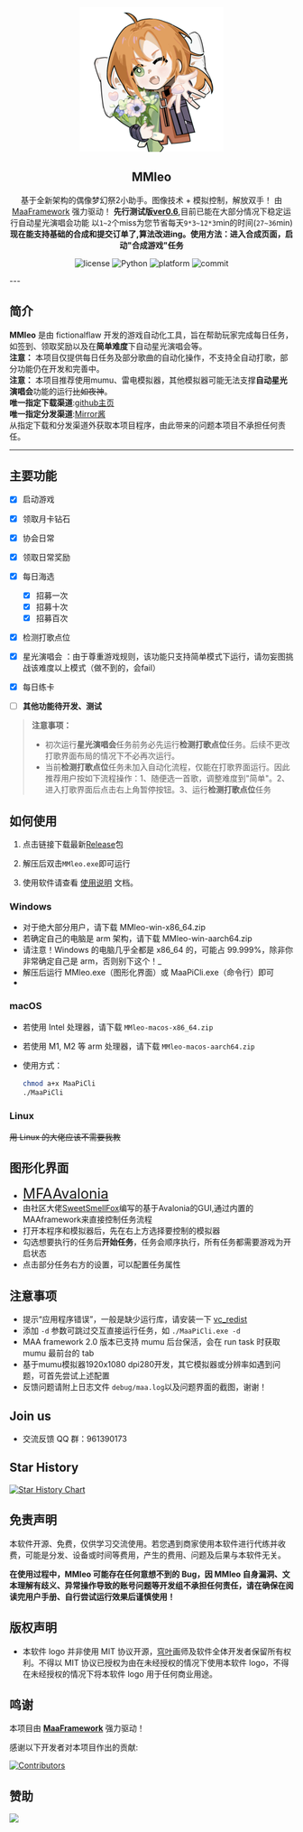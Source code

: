 <!-- markdownlint-disable MD033 MD041 -->

<div align="center">
  <img alt="LOGO" src="./logo.png" width="256" height="256" />

## MMleo
基于全新架构的偶像梦幻祭2小助手。图像技术 + 模拟控制，解放双手！
由 [MaaFramework](https://github.com/MaaXYZ/MaaFramework) 强力驱动！
**先行测试版<u>ver0.6</u>**,目前已能在大部分情况下稳定运行自动星光演唱会功能
以`1~2`个miss为您节省每天`9*3~12*3`min的时间(`27~36`min)
**现在能支持基础的合成和提交订单了,算法改进ing。使用方法：进入合成页面，启动"合成游戏"任务**
</div>
<p align="center">
  <img alt="license" src="https://img.shields.io/github/license/KhazixW2/MaaGumballs">
  <img alt="Python" src="https://img.shields.io/badge/Python-3776AB?logo=python&logoColor=white">
  <img alt="platform" src="https://img.shields.io/badge/platform-Windows-blueviolet">
  <img alt="commit" src="https://img.shields.io/github/commit-activity/m/fictionalflaw/MMleo">
</p>
---

## 简介

**MMleo** 是由 fictionalflaw 开发的游戏自动化工具，旨在帮助玩家完成每日任务，如签到、领取奖励以及在**简单难度**下自动星光演唱会等。  
**注意：** 本项目仅提供每日任务及部分歌曲的自动化操作，不支持全自动打歌，部分功能仍在开发和完善中。  
**注意：** 本项目推荐使用mumu、雷电模拟器，其他模拟器可能无法支撑**自动星光演唱会**功能的运行~~比如夜神~~。  
**唯一指定下载渠道**:[github主页](https://github.com/fictionalflaw/MMleo)  
**唯一指定分发渠道**:[Mirror酱](https://mirrorchyan.com/zh/projects?rid=MMleo)  
从指定下载和分发渠道外获取本项目程序，由此带来的问题本项目不承担任何责任。


---
 ## 主要功能

- [x] 启动游戏
- [x] 领取月卡钻石
- [x] 协会日常
- [x] 领取日常奖励
- [x] 每日海选
  - [x] 招募一次
  - [x] 招募十次
  - [x] 招募百次
- [x] 检测打歌点位
- [x] 星光演唱会
      ：由于尊重游戏规则，该功能只支持简单模式下运行，请勿妄图挑战该难度以上模式（做不到的，会fail）
- [x] 每日练卡

- [ ] **其他功能待开发、测试**
> **注意事项：**
> - 初次运行**星光演唱会**任务前务必先运行**检测打歌点位**任务。后续不更改打歌界面布局的情况下不必再次运行。
> - 当前**检测打歌点位**任务未加入自动化流程，仅能在打歌界面运行。因此推荐用户按如下流程操作：1、随便选一首歌，调整难度到"简单"。2、进入打歌界面后点击右上角暂停按钮。3、运行**检测打歌点位**任务
## 如何使用
1. 点击链接下载最新[Release](https://github.com/fictionalflaw/MMleo/releases)包

2. 解压后双击`MMleo.exe`即可运行

3. 使用软件请查看 [使用说明](./docs/zh_cn/使用说明.md) 文档。
   


### Windows

- 对于绝大部分用户，请下载 MMleo-win-x86_64.zip
- 若确定自己的电脑是 arm 架构，请下载 MMleo-win-aarch64.zip
- 请注意！Windows 的电脑几乎全都是 x86_64 的，可能占 99.999%，除非你非常确定自己是 arm，否则别下这个！_
- 解压后运行 MMleo.exe（图形化界面）或 MaaPiCli.exe（命令行）即可
- 
### macOS

- 若使用 Intel 处理器，请下载 `MMleo-macos-x86_64.zip`
- 若使用 M1, M2 等 arm 处理器，请下载 `MMleo-macos-aarch64.zip`
- 使用方式：

  ```bash
  chmod a+x MaaPiCli
  ./MaaPiCli
  ```
  
### Linux

~~用 Linux 的大佬应该不需要我教~~

## 图形化界面

- <span style="font-size:25px;">[MFAAvalonia](https://github.com/SweetSmellFox/MFAAvalonia/)</span>  
- 由社区大佬[SweetSmellFox](https://github.com/SweetSmellFox)编写的基于Avalonia的GUI,通过内置的MAAframework来直接控制任务流程  
- 打开本程序和模拟器后，先在右上方选择要控制的模拟器  
- 勾选想要执行的任务后**开始任务**，任务会顺序执行，所有任务都需要游戏为开启状态  
- 点击部分任务右方的设置，可以配置任务属性
## 注意事项

- 提示“应用程序错误”，一般是缺少运行库，请安装一下 [vc_redist](https://aka.ms/vs/17/release/vc_redist.x64.exe)
- 添加 `-d` 参数可跳过交互直接运行任务，如 `./MaaPiCli.exe -d`
- MAA framework 2.0 版本已支持 mumu 后台保活，会在 run task 时获取 mumu 最前台的 tab
- 基于mumu模拟器1920x1080 dpi280开发，其它模拟器或分辨率如遇到问题，可首先尝试上述配置
- 反馈问题请附上日志文件 `debug/maa.log`以及问题界面的截图，谢谢！
## Join us

- 交流反馈 QQ 群：961390173

## Star History

<a href="https://www.star-history.com/#fictionalflaw/MMleo&Date">
 <picture>
   <source media="(prefers-color-scheme: dark)" srcset="https://api.star-history.com/svg?repos=fictionalflaw/MMleo&type=Date&theme=dark" />
   <source media="(prefers-color-scheme: light)" srcset="https://api.star-history.com/svg?repos=fictionalflaw/MMleo&type=Date" />
   <img alt="Star History Chart" src="https://api.star-history.com/svg?repos=fictionalflaw/MMleo&type=Date" />
 </picture>
</a>

## 免责声明

本软件开源、免费，仅供学习交流使用。若您遇到商家使用本软件进行代练并收费，可能是分发、设备或时间等费用，产生的费用、问题及后果与本软件无关。

**在使用过程中，MMleo 可能存在任何意想不到的 Bug，因 MMleo 自身漏洞、文本理解有歧义、异常操作导致的账号问题等开发组不承担任何责任，请在确保在阅读完用户手册、自行尝试运行效果后谨慎使用！**

## 版权声明

- 本软件 logo 并非使用 MIT 协议开源，[穹叶](https://www.mihuashi.com/profiles/7063125)画师及软件全体开发者保留所有权利。不得以 MIT 协议已授权为由在未经授权的情况下使用本软件 logo，不得在未经授权的情况下将本软件 logo 用于任何商业用途。
  
## 鸣谢

本项目由 **[MaaFramework](https://github.com/MaaXYZ/MaaFramework)** 强力驱动！

感谢以下开发者对本项目作出的贡献:

[![Contributors](https://contrib.rocks/image?repo=fictionalflaw/MMleo)](https://github.com/fictionalflaw/MMleo/graphs/contributors)

## 赞助

<!-- markdownlint-disable MD045 -->
<a href="https://afdian.com/a/fictionalflaw">
  <img width="200" src="https://pic1.afdiancdn.com/static/img/welcome/button-sponsorme.png">
</a>



